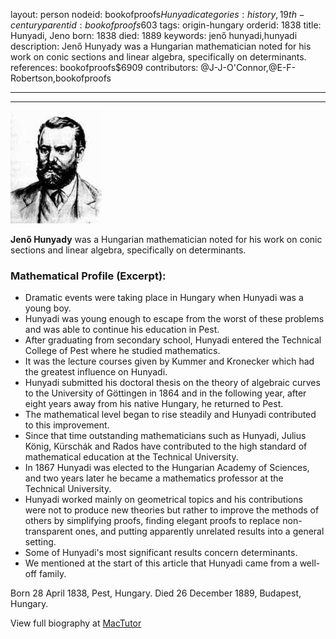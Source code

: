 layout: person
nodeid: bookofproofs$Hunyadi
categories: history,19th-century
parentid: bookofproofs$603
tags: origin-hungary
orderid: 1838
title: Hunyadi, Jeno
born: 1838
died: 1889
keywords: jenő hunyadi,hunyadi
description: Jenő Hunyady was a Hungarian mathematician noted for his work on conic sections and linear algebra, specifically on determinants.
references: bookofproofs$6909
contributors: @J-J-O'Connor,@E-F-Robertson,bookofproofs

---



---

![Hunyadi.jpg](https://github.com/bookofproofs/bookofproofs.github.io/blob/main/_sources/_assets/images/portraits/Hunyadi.jpg?raw=true)

**Jenő Hunyady** was a Hungarian mathematician noted for his work on conic sections and linear algebra, specifically on determinants.

### Mathematical Profile (Excerpt):
* Dramatic events were taking place in Hungary when Hunyadi was a young boy.
* Hunyadi was young enough to escape from the worst of these problems and was able to continue his education in Pest.
* After graduating from secondary school, Hunyadi entered the Technical College of Pest where he studied mathematics.
* It was the lecture courses given by Kummer and Kronecker which had the greatest influence on Hunyadi.
* Hunyadi submitted his doctoral thesis on the theory of algebraic curves to the University of Göttingen in 1864 and in the following year, after eight years away from his native Hungary, he returned to Pest.
* The mathematical level began to rise steadily and Hunyadi contributed to this improvement.
* Since that time outstanding mathematicians such as Hunyadi, Julius König, Kürschák and Rados have contributed to the high standard of mathematical education at the Technical University.
* In 1867 Hunyadi was elected to the Hungarian Academy of Sciences, and two years later he became a mathematics professor at the Technical University.
* Hunyadi worked mainly on geometrical topics and his contributions were not to produce new theories but rather to improve the methods of others by simplifying proofs, finding elegant proofs to replace non-transparent ones, and putting apparently unrelated results into a general setting.
* Some of Hunyadi's most significant results concern determinants.
* We mentioned at the start of this article that Hunyadi came from a well-off family.

Born 28 April 1838, Pest, Hungary. Died 26 December 1889, Budapest, Hungary.

View full biography at [MacTutor](https://mathshistory.st-andrews.ac.uk/Biographies/Hunyadi/)
